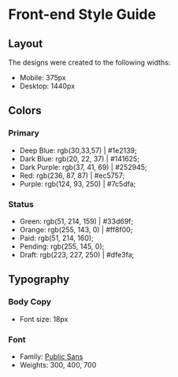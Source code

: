 # Front-end Style Guide

## Layout

The designs were created to the following widths:

- Mobile: 375px
- Desktop: 1440px

## Colors
### Primary

- Deep Blue: rgb(30,33,57) | #1e2139;
- Dark Blue: rgb(20, 22, 37) | #141625;
- Dark Purple: rgb(37, 41, 69) | #252945;
- Red: rgb(236, 87, 87) | #ec5757;
- Purple: rgb(124, 93, 250) | #7c5dfa;

### Status

- Green: rgb(51, 214, 159) | #33d69f;
- Orange: rgb(255, 143, 0) | #ff8f00;
- Paid: rgb(51, 214, 160);
- Pending: rgb(255, 145, 0);
- Draft: rgb(223, 227, 250) | #dfe3fa;

## Typography

### Body Copy

- Font size: 18px

### Font

- Family: [Public Sans](https://fonts.google.com/specimen/Public+Sans)
- Weights: 300, 400, 700